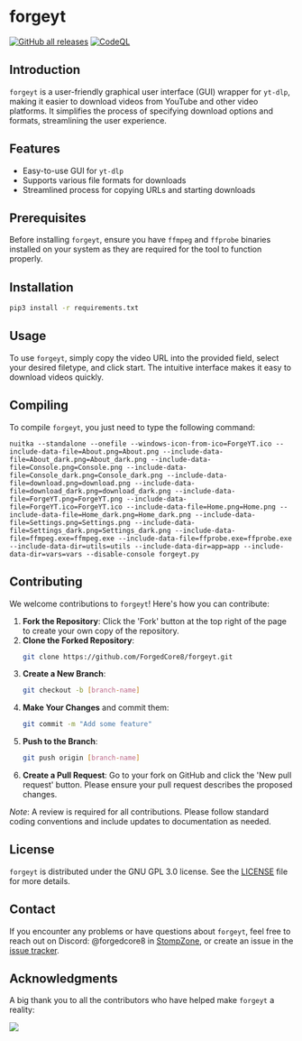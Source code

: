 # forgeyt

[![GitHub all releases](https://img.shields.io/github/downloads/ForgedCore8/forgeyt/total)](https://github.com/ForgedCore8/forgeyt/releases)
[![CodeQL](https://github.com/ForgedCore8/forgeyt/actions/workflows/codeql.yml/badge.svg)](https://github.com/ForgedCore8/forgeyt/actions/workflows/codeql.yml)

## Introduction
`forgeyt` is a user-friendly graphical user interface (GUI) wrapper for `yt-dlp`, making it easier to download videos from YouTube and other video platforms. It simplifies the process of specifying download options and formats, streamlining the user experience.

## Features
- Easy-to-use GUI for `yt-dlp`
- Supports various file formats for downloads
- Streamlined process for copying URLs and starting downloads

## Prerequisites
Before installing `forgeyt`, ensure you have `ffmpeg` and `ffprobe` binaries installed on your system as they are required for the tool to function properly.

## Installation

```bash
pip3 install -r requirements.txt
```

## Usage

To use `forgeyt`, simply copy the video URL into the provided field, select your desired filetype, and click start. The intuitive interface makes it easy to download videos quickly.

## Compiling

To compile `forgeyt`, you just need to type the following command:
```
nuitka --standalone --onefile --windows-icon-from-ico=ForgeYT.ico --include-data-file=About.png=About.png --include-data-file=About_dark.png=About_dark.png --include-data-file=Console.png=Console.png --include-data-file=Console_dark.png=Console_dark.png --include-data-file=download.png=download.png --include-data-file=download_dark.png=download_dark.png --include-data-file=ForgeYT.png=ForgeYT.png --include-data-file=ForgeYT.ico=ForgeYT.ico --include-data-file=Home.png=Home.png --include-data-file=Home_dark.png=Home_dark.png --include-data-file=Settings.png=Settings.png --include-data-file=Settings_dark.png=Settings_dark.png --include-data-file=ffmpeg.exe=ffmpeg.exe --include-data-file=ffprobe.exe=ffprobe.exe --include-data-dir=utils=utils --include-data-dir=app=app --include-data-dir=vars=vars --disable-console forgeyt.py
```

## Contributing

We welcome contributions to `forgeyt`! Here's how you can contribute:

1. **Fork the Repository**: Click the 'Fork' button at the top right of the page to create your own copy of the repository.
2. **Clone the Forked Repository**:
   ```bash
   git clone https://github.com/ForgedCore8/forgeyt.git
   ```
3. **Create a New Branch**:
   ```bash
   git checkout -b [branch-name]
   ```
4. **Make Your Changes** and commit them:
   ```bash
   git commit -m "Add some feature"
   ```
5. **Push to the Branch**:
   ```bash
   git push origin [branch-name]
   ```
6. **Create a Pull Request**: Go to your fork on GitHub and click the 'New pull request' button. Please ensure your pull request describes the proposed changes.

*Note*: A review is required for all contributions. Please follow standard coding conventions and include updates to documentation as needed.

## License

`forgeyt` is distributed under the GNU GPL 3.0 license. See the [LICENSE](https://github.com/ForgedCore8/forgeyt/blob/main/LICENSE) file for more details.

## Contact

If you encounter any problems or have questions about `forgeyt`, feel free to reach out on Discord: @forgedcore8 in [StompZone](https://discord.io/stomp), or create an issue in the [issue tracker](https://github.com/ForgedCore8/forgeyt/issues).

## Acknowledgments

A big thank you to all the contributors who have helped make `forgeyt` a reality:

<a href = "https://github.com/forgedcore8/forgeyt/graphs/contributors">
  <img src = "https://contrib.rocks/image?repo=forgedcore8/forgeyt"/>
</a>
